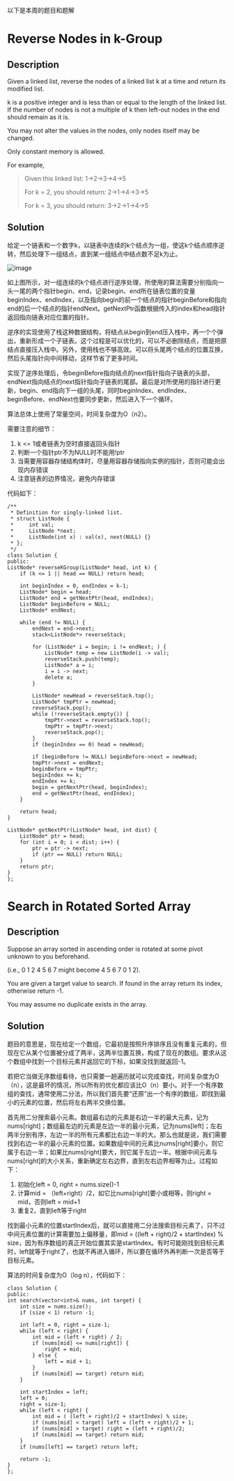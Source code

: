 以下是本周的题目和题解
# Reverse Nodes in k-Group
## Description
Given a linked list, reverse the nodes of a linked list k at a time and return its modified list.

k is a positive integer and is less than or equal to the length of the linked list. If the number of nodes is not a multiple of k then left-out nodes in the end should remain as it is.

You may not alter the values in the nodes, only nodes itself may be changed.

Only constant memory is allowed.

For example,
> Given this linked list: 1->2->3->4->5
>
> For k = 2, you should return: 2->1->4->3->5
>
> For k = 3, you should return: 3->2->1->4->5 
## Solution
给定一个链表和一个数字k，以链表中连续的k个结点为一组，使这k个结点顺序逆转，然后处理下一组结点，直到某一组结点中结点数不足k为止。

![image](https://github.com/Vinsm-L/LeetCode_Problems/blob/master/WEEK15/linked%20list%26ptrs.PNG)

如上图所示，对一组连续的k个结点进行逆序处理，所使用的算法需要分别指向一头一尾的两个指针begin、end，记录begin、end所在链表位置的变量beginIndex、endIndex，以及指向begin的前一个结点的指针beginBefore和指向end的后一个结点的指针endNext。getNextPtr函数根据传入的index和head指针返回指向链表对应位置的指针。

逆序的实现使用了栈这种数据结构，将结点从begin到end压入栈中，再一个个弹出，重新形成一个子链表。这个过程是可以优化的，可以不必删除结点，而是把原结点直接压入栈中。另外，使用栈也不够高效。可以将头尾两个结点的位置互换，然后头尾指针向中间移动，这样节省了更多时间。

实现了逆序处理后，令beginBefore指向结点的next指针指向子链表的头部，endNext指向结点的next指针指向子链表的尾部。最后是对所使用的指针进行更新，begin、end指向下一组的头尾，同时beginIndex、endIndex、beginBefore、endNext也要同步更新，然后进入下一个循环。

算法总体上使用了常量空间，时间复杂度为O（n2）。

需要注意的细节：
1. k <= 1或者链表为空时直接返回头指针
2. 判断一个指针ptr不为NULL时不能用!ptr
3. 当需要用容器存储结构体时，尽量用容器存储指向实例的指针，否则可能会出现内存错误
4. 注意链表的边界情况，避免内存错误

代码如下：

    /**
     * Definition for singly-linked list.
     * struct ListNode {
     *     int val;
     *     ListNode *next;
     *     ListNode(int x) : val(x), next(NULL) {}
     * };
     */
    class Solution {
    public:
    ListNode* reverseKGroup(ListNode* head, int k) {
        if (k <= 1 || head == NULL) return head;

        int beginIndex = 0, endIndex = k-1;
        ListNode* begin = head;
        ListNode* end = getNextPtr(head, endIndex);
        ListNode* beginBefore = NULL;
        ListNode* endNext;

        while (end != NULL) {
        	endNext = end->next;
        	stack<ListNode*> reverseStack;

        	for (ListNode* i = begin; i != endNext; ) {
        		ListNode* temp = new ListNode(i -> val);
        		reverseStack.push(temp);
        		ListNode* a = i;
        		i = i -> next;
        		delete a;
        	}

        	ListNode* newHead = reverseStack.top();
        	ListNode* tmpPtr = newHead;
        	reverseStack.pop();
        	while (!reverseStack.empty()) {
        		tmpPtr->next = reverseStack.top();
        		tmpPtr = tmpPtr->next;
        		reverseStack.pop();
        	}
        	if (beginIndex == 0) head = newHead;

        	if (beginBefore != NULL) beginBefore->next = newHead;
        	tmpPtr->next = endNext;
        	beginBefore = tmpPtr;
        	beginIndex += k;
        	endIndex += k;
        	begin = getNextPtr(head, beginIndex);
        	end = getNextPtr(head, endIndex);
        }

        return head;
    }

    ListNode* getNextPtr(ListNode* head, int dist) {
    	ListNode* ptr = head;
    	for (int i = 0; i < dist; i++) {
    		ptr = ptr -> next;
    		if (ptr == NULL) return NULL;
    	}
    	return ptr;
    }
    };

# Search in Rotated Sorted Array
## Description
Suppose an array sorted in ascending order is rotated at some pivot unknown to you beforehand.

(i.e., 0 1 2 4 5 6 7 might become 4 5 6 7 0 1 2).

You are given a target value to search. If found in the array return its index, otherwise return -1.

You may assume no duplicate exists in the array.
## Solution
题目的意思是，现在给定一个数组，它最初是按照升序排序且没有重复元素的，但现在它从某个位置被分成了两半，这两半位置互换，构成了现在的数组。要求从这个数组中找到一个目标元素并返回它的下标，如果没找到就返回-1。

若把它当做无序数组看待，也只需要一趟遍历就可以完成查找，时间复杂度为O（n），这是最坏的情况，所以所有的优化都应该比O（n）要小。对于一个有序数组的查找，通常使用二分法，所以我们首先要“还原”出一个有序的数组，即找到最小的元素的位置，然后将左右两半交换位置。

首先用二分搜索最小元素。数组最右边的元素是右边一半的最大元素，记为nums[right]；数组最左边的元素是左边一半的最小元素，记为nums[left]；左右两半分别有序，左边一半的所有元素都比右边一半的大。那么也就是说，我们需要找到右边一半的最小元素的位置。如果数组中间的元素比nums[right]要小，则它属于右边一半；如果比nums[right]要大，则它属于左边一半。根据中间元素与nums[right]的大小关系，重新确定左右边界，直到左右边界相等为止。过程如下：
1. 初始化left = 0, right = nums.size()-1
2. 计算mid = （left+right）/2，如它比nums[right]要小或相等，则right = mid，否则left = mid+1
3. 重复2，直到left等于right

找到最小元素的位置startIndex后，就可以直接用二分法搜索目标元素了，只不过中间元素位置的计算需要加上偏移量，即mid = ((left + right)/2 + startIndex) % size，因为有序数组的真正开始位置其实是startIndex。有时可能刚找到目标元素时，left就等于right了，也就不再进入循环，所以要在循环外再判断一次是否等于目标元素。

算法的时间复杂度为O（log n），代码如下：

    class Solution {
    public:
    int search(vector<int>& nums, int target) {
        int size = nums.size();
        if (size < 1) return -1;

        int left = 0, right = size-1;
        while (left < right) {
        	int mid = (left + right) / 2;
        	if (nums[mid] <= nums[right]) {
        		right = mid;
        	} else {
        		left = mid + 1;
        	}
        	if (nums[mid] == target) return mid;
        }

        int startIndex = left;
        left = 0;
        right = size-1;
        while (left < right) {
        	int mid = ( (left + right)/2 + startIndex) % size;
        	if (nums[mid] < target) left = (left + right)/2 + 1;
        	if (nums[mid] > target) right = (left + right)/2;
        	if (nums[mid] == target) return mid;
        }
        if (nums[left] == target) return left;

        return -1;
    }
    };
